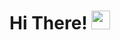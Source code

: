 # Hi There! <img src="https://raw.githubusercontent.com/MartinHeinz/MartinHeinz/master/wave.gif" width="30px">
